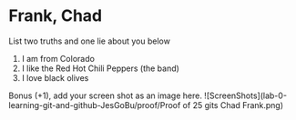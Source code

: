 # Frank, Chad
List two truths and one lie about you below

1. I am from Colorado
2. I like the Red Hot Chili Peppers (the band)
3. I love black olives


Bonus (+1), add your screen shot as an image here.
![ScreenShots](lab-0-learning-git-and-github-JesGoBu/proof/Proof of 25 gits Chad Frank.png)
